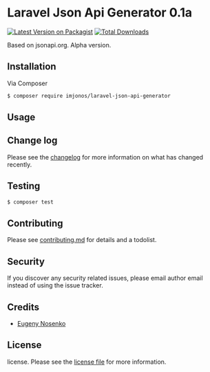 # Laravel Json Api Generator 0.1a

[![Latest Version on Packagist][ico-version]][link-packagist]
[![Total Downloads][ico-downloads]][link-downloads]

Based on jsonapi.org. Alpha version.

## Installation

Via Composer

``` bash
$ composer require imjonos/laravel-json-api-generator
```

## Usage

## Change log

Please see the [changelog](changelog.md) for more information on what has changed recently.

## Testing

``` bash
$ composer test
```

## Contributing

Please see [contributing.md](contributing.md) for details and a todolist.

## Security

If you discover any security related issues, please email author email instead of using the issue tracker.

## Credits

- [Eugeny Nosenko][link-author]

## License

license. Please see the [license file](license.md) for more information.

[ico-version]: https://img.shields.io/packagist/v/nos/jsonapigenerator.svg?style=flat-square
[ico-downloads]: https://img.shields.io/packagist/dt/nos/jsonapigenerator.svg?style=flat-square

[link-packagist]: https://packagist.org/packages/nos/jsonapigenerator
[link-downloads]: https://packagist.org/packages/nos/jsonapigenerator
[link-author]: https://github.com/imjonos
[link-contributors]: ../../contributors
